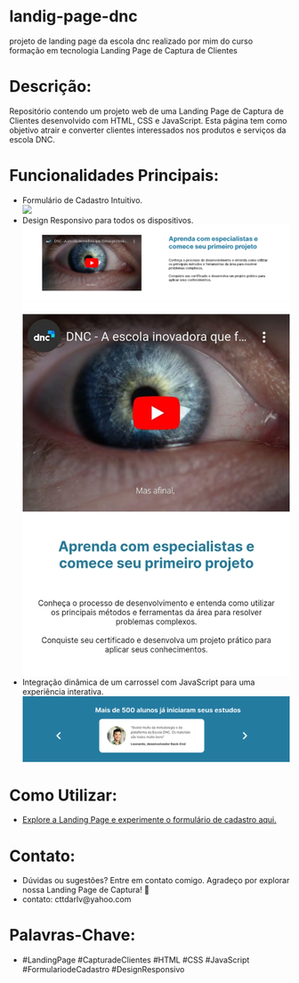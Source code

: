 # landig-page-dnc
projeto de landing page da escola dnc realizado por mim do curso formação em tecnologia 
Landing Page de Captura de Clientes

<h1>Descrição:</h1>
Repositório contendo um projeto web de uma Landing Page de Captura de Clientes desenvolvido com HTML, CSS e JavaScript. Esta página tem como objetivo atrair e converter clientes interessados nos produtos e serviços da escola DNC.

<h1>Funcionalidades Principais:</h1>

<ul>
<li>Formulário de Cadastro Intuitivo.</li>

<img src="src/assets/Formulário.jpg">

<li>Design Responsivo para todos os dispositivos.

<img src="src/assets/Resp comp.png">
<img src="src/assets/Resp cel.jpg">


</li>
<li>Integração dinâmica de um carrossel com JavaScript para uma experiência interativa.
</li>

<img src="src/assets/Carrossel.png">


</ul>

<h1>Como Utilizar:</h1>

<ul>

<li><a href="https://landig-page-dnc.netlify.app/"> Explore a Landing Page e experimente o formulário de cadastro aqui.</a> </li> 

</ul>

<h1>Contato:</h1>

<ul>
<li> Dúvidas ou sugestões? Entre em contato comigo. Agradeço por explorar nossa Landing Page de Captura! 🚀</li>
<li> contato: cttdarlv@yahoo.com</li>
</ul>

<h1>Palavras-Chave:</h1>

<ul>
<li> #LandingPage #CapturadeClientes #HTML #CSS #JavaScript #FormulariodeCadastro #DesignResponsivo</li>
</ul>
